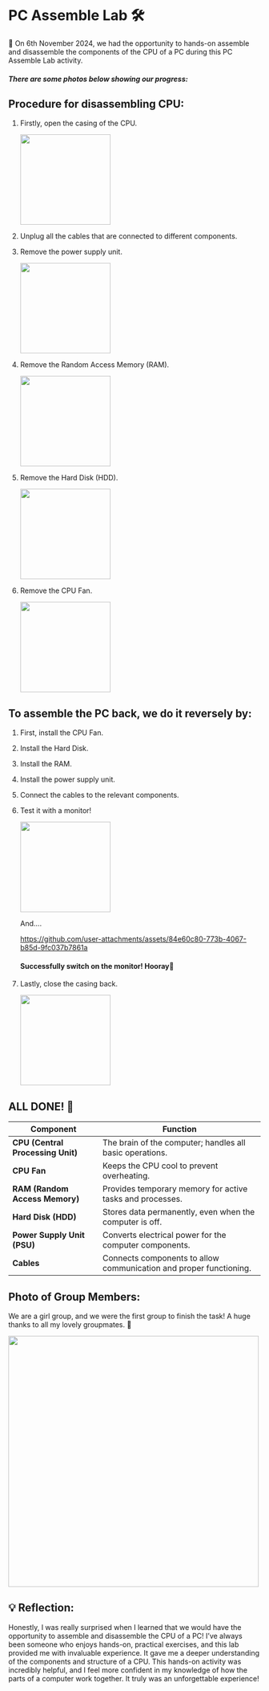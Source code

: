 # PC Assemble Lab 🛠

📆 On 6th November 2024, we had the opportunity to hands-on assemble and disassemble the components of the CPU of a PC during this PC Assemble Lab activity.

##### There are some photos below showing our progress: 

## Procedure for disassembling CPU:
1. Firstly, open the casing of the CPU.
     
   <img src="https://github.com/user-attachments/assets/595027ed-f408-4922-999a-5a8a78077084" width="180" /> 
2. Unplug all the cables that are connected to different components.  
3. Remove the power supply unit.
    
   <img src="https://github.com/user-attachments/assets/19f53a90-4002-4a96-9cd7-e1496923f9af" width="180" />  
4. Remove the Random Access Memory (RAM).
   
   <img src="https://github.com/user-attachments/assets/00bc5ef3-5294-4516-855f-0898c63b8720" width="180" />
5. Remove the Hard Disk (HDD).
   
   <img src="https://github.com/user-attachments/assets/175b27f5-1c75-45df-a293-384d59a62a83" width="180" />
6. Remove the CPU Fan.
    
   <img src="https://github.com/user-attachments/assets/4d4378c4-5f8b-4e3d-94a3-d8c91399896a" width="180" />

## To assemble the PC back, we do it reversely by:

1. First, install the CPU Fan.
2. Install the Hard Disk.
3. Install the RAM.
4. Install the power supply unit.
5. Connect the cables to the relevant components.
6. Test it with a monitor!
   
   <img src="https://github.com/user-attachments/assets/7734a19d-0a9d-4556-a6a1-05f751158d7a" width="180" />
   
   And....

   https://github.com/user-attachments/assets/84e60c80-773b-4067-b85d-9fc037b7861a
   
   #### Successfully switch on the monitor! Hooray🎉  

7. Lastly, close the casing back.
   
   <img src="https://github.com/user-attachments/assets/277cade3-d204-4438-9112-3dceedcf80d9" width="180" />


## ALL DONE! 🎉

| Component               | Function                                                                                     |
|-------------------------|----------------------------------------------------------------------------------------------|
| **CPU (Central Processing Unit)** | The brain of the computer; handles all basic operations.                                   |
| **CPU Fan**             | Keeps the CPU cool to prevent overheating.                                                   |
| **RAM (Random Access Memory)** | Provides temporary memory for active tasks and processes.                                  |
| **Hard Disk (HDD)**     | Stores data permanently, even when the computer is off.                                       |
| **Power Supply Unit (PSU)** | Converts electrical power for the computer components.                                       |
| **Cables**              | Connects components to allow communication and proper functioning.                          |

## Photo of Group Members:
We are a girl group, and we were the first group to finish the task! A huge thanks to all my lovely groupmates. 🥰  

<img src="https://github.com/user-attachments/assets/3f329d59-c102-4efb-b784-4d738ef3c737" width="500" />

## 💡 Reflection:
Honestly, I was really surprised when I learned that we would have the opportunity to assemble and disassemble the CPU of a PC! I’ve always been someone who enjoys hands-on, practical exercises, and this lab provided me with invaluable experience. It gave me a deeper understanding of the components and structure of a CPU. This hands-on activity was incredibly helpful, and I feel more confident in my knowledge of how the parts of a computer work together. It truly was an unforgettable experience!
